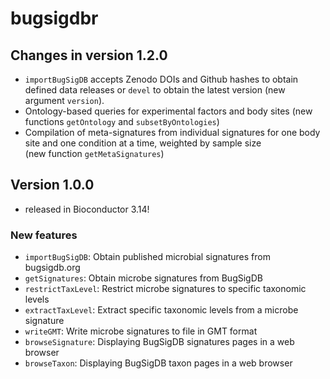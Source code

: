 # bugsigdbr 

## Changes in version 1.2.0

* `importBugSigDB` accepts Zenodo DOIs and Github hashes to obtain
  defined data releases or `devel` to obtain the latest version
  (new argument `version`).
* Ontology-based queries for experimental factors and body sites
  (new functions `getOntology` and `subsetByOntologies`)
* Compilation of meta-signatures from individual signatures for one
  body site and one condition at a time, weighted by sample size  
  (new function `getMetaSignatures`)

## Version 1.0.0

* released in Bioconductor 3.14!

### New features

* `importBugSigDB`: Obtain published microbial signatures from bugsigdb.org
* `getSignatures`: Obtain microbe signatures from BugSigDB
* `restrictTaxLevel`: Restrict microbe signatures to specific taxonomic levels
* `extractTaxLevel`: Extract specific taxonomic levels from a microbe signature
* `writeGMT`: Write microbe signatures to file in GMT format
* `browseSignature`:  Displaying BugSigDB signatures pages in a web browser
* `browseTaxon`: Displaying BugSigDB taxon pages in a web browser
